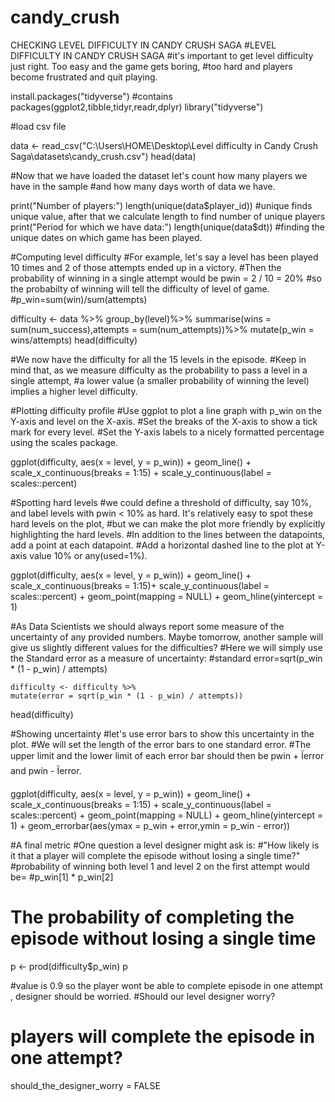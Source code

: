 # candy_crush
CHECKING LEVEL DIFFICULTY IN CANDY CRUSH SAGA
#LEVEL DIFFICULTY IN CANDY CRUSH SAGA
#it's important to get level difficulty just right. Too easy and the game gets boring,
#too hard and players become frustrated and quit playing.



  install.packages("tidyverse")  #contains packages(ggplot2,tibble,tidyr,readr,dplyr)
  library("tidyverse")


#load csv file

  data <- read_csv("C:\\Users\\HOME\\Desktop\\Level difficulty in Candy Crush Saga\\datasets\\candy_crush.csv")
  head(data)

#Now that we have loaded the dataset let's count how many players we have in the sample 
#and how many days worth of data we have.

  print("Number of players:")
  length(unique(data$player_id))  #unique finds unique value, after that we calculate length to find number of unique players
  print("Period for which we have data:") 
  length(unique(data$dt))      #finding the unique dates on which game has been played.



#Computing level difficulty
#For example, let's say a level has been played 10 times and 2 of those attempts ended up in a victory.
#Then the probability of winning in a single attempt would be pwin = 2 / 10 = 20%
#so the probabilty of winning will tell the difficulty of level of game.
#p_win=sum(win)/sum(attempts)

   difficulty <- data %>%
    group_by(level)%>%
    summarise(wins = sum(num_success),attempts = sum(num_attempts))%>%
    mutate(p_win = wins/attempts)
  head(difficulty)

#We now have the difficulty for all the 15 levels in the episode.
#Keep in mind that, as we measure difficulty as the probability to pass a level in a single attempt,
#a lower value (a smaller probability of winning the level) implies a higher level difficulty.

#Plotting difficulty profile
#Use ggplot to plot a line graph with p_win on the Y-axis and level on the X-axis.
#Set the breaks of the X-axis to show a tick mark for every level.
#Set the Y-axis labels to a nicely formatted percentage using the scales package.

  ggplot(difficulty, aes(x = level, y = p_win)) + geom_line() + scale_x_continuous(breaks = 1:15) + scale_y_continuous(label = scales::percent)

#Spotting hard levels
#we could define a threshold of difficulty, say 10%, and label levels with pwin < 10% as hard. It's relatively easy to spot these hard levels on the plot, 
#but we can make the plot more friendly by explicitly highlighting the hard levels.
#In addition to the lines between the datapoints, add a point at each datapoint.
#Add a horizontal dashed line to the plot at Y-axis value 10% or any(used=1%).

  ggplot(difficulty, aes(x = level, y = p_win)) + geom_line() + scale_x_continuous(breaks = 1:15)+ scale_y_continuous(label = scales::percent) + geom_point(mapping = NULL) + geom_hline(yintercept = 1)

#As Data Scientists we should always report some measure of the uncertainty of any provided numbers. Maybe tomorrow, another sample will give us slightly different values for the difficulties? 
#Here we will simply use the Standard error as a measure of uncertainty:
#standard error=sqrt(p_win * (1 - p_win) / attempts)

    difficulty <- difficulty %>% 
    mutate(error = sqrt(p_win * (1 - p_win) / attempts))
  head(difficulty)

#Showing uncertainty
#let's use error bars to show this uncertainty in the plot.
#We will set the length of the error bars to one standard error.
#The upper limit and the lower limit of each error bar should then be pwin + Ïerror and pwin - Ïerror.

  ggplot(difficulty, aes(x = level, y = p_win)) + geom_line() + scale_x_continuous(breaks = 1:15) + scale_y_continuous(label = scales::percent) + geom_point(mapping = NULL) + geom_hline(yintercept = 1) + geom_errorbar(aes(ymax = p_win + error,ymin = p_win - error))

#A final metric
#One question a level designer might ask is:
#"How likely is it that a player will complete the episode without losing a single time?"
#probability of winning both level 1 and level 2 on the first attempt would be=
#p_win[1] * p_win[2]
# The probability of completing the episode without losing a single time

  p <- prod(difficulty$p_win)
  p
  
#value is 0.9 so the player wont be able to complete episode in one attempt , designer should be worried.
#Should our level designer worry?
# players will complete the episode in one attempt?

  should_the_designer_worry = FALSE

